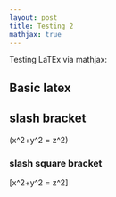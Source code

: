 ```yaml
---
layout: post
title: Testing 2
mathjax: true
---
```

 <script src="https://cdn.mathjax.org/mathjax/latest/MathJax.js?config=TeX-AMS-MML_HTMLorMML" type="text/javascript"></script>


Testing LaTEx via mathjax:

## Basic latex



## slash bracket

\(x^2+y^2 = z^2\)

### slash square bracket
\[x^2+y^2 = z^2\]